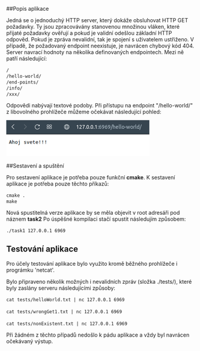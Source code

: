 ##Popis aplikace

Jedná se o jednoduchý HTTP server, který dokáže obsluhovat HTTP GET požadavky. 
Ty jsou zpracovávány stanovenou množinou vláken, které přijaté požadavky ověřují a pokud je validní odešlou základní HTTP odpověd.
Pokud je zpráva nevalidní, tak je spojení s uživatelem ustřiženo.
V případě, že požadovaný endpoint neexistuje, je navrácen chybový kód 404.
Server navrací hodnoty na několika definovaných endpointech. Mezi ně patří následující:

```
/
/hello-world/
/end-points/
/info/
/xxx/
```

Odpovědi nabývají textové podoby. Při přístupu na endpoint "/hello-world/" z libovolného prohlížeče můžeme očekávat následující pohled:

![img.png](img/helloWorld.png)

##Sestavení a spuštění

Pro sestavení aplikace je potřeba pouze funkční **cmake**.
K sestavení aplikace je potřeba pouze těchto příkazů:
```
cmake .
make
```


Nová spustitelná verze aplikace by se měla objevit v root adresáři pod náznem **task2**
Po úspěšné kompilaci stačí spustit následujím způsobem:

```
./task1 127.0.0.1 6969
```









## Testování aplikace

Pro účely testování aplikace bylo využito kromě běžného prohlížeče i prográmku 'netcat'.

Bylo připraveno několik možných i nevalidních zpráv (složka ./tests/), které byly zaslány serveru následujícími způsoby:


```
cat tests/helloWorld.txt | nc 127.0.0.1 6969

cat tests/wrongGet1.txt | nc 127.0.0.1 6969

cat tests/nonExistent.txt | nc 127.0.0.1 6969
```

Při žádném z těchto případů nedošlo k pádu aplikace a vždy byl navrácen očekávaný výstup.